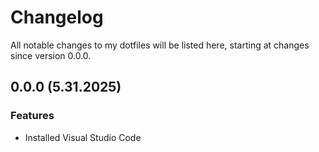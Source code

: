 #  Changelog
All notable changes to my dotfiles will be listed here, starting at changes since version 0.0.0.

## 0.0.0 (5.31.2025)

### Features
- Installed Visual Studio Code
